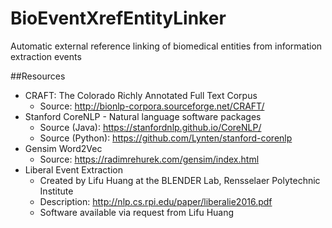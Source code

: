 # BioEventXrefEntityLinker
Automatic external reference linking of biomedical entities from information extraction events


##Resources
* CRAFT: The Colorado Richly Annotated Full Text Corpus
	* Source: http://bionlp-corpora.sourceforge.net/CRAFT/
* Stanford CoreNLP - Natural language software packages
	* Source (Java): https://stanfordnlp.github.io/CoreNLP/
	* Source (Python): https://github.com/Lynten/stanford-corenlp
* Gensim Word2Vec
	* Source: https://radimrehurek.com/gensim/index.html
* Liberal Event Extraction
	* Created by Lifu Huang at the BLENDER Lab, Rensselaer Polytechnic Institute
	* Description: http://nlp.cs.rpi.edu/paper/liberalie2016.pdf
	* Software available via request from Lifu Huang